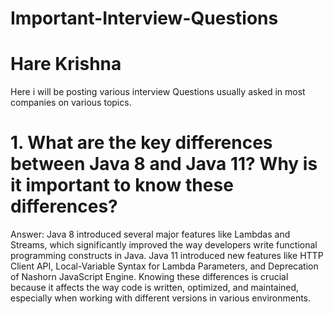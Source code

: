 # Important-Interview-Questions
# Hare Krishna 

Here i will be posting various interview Questions usually asked in most companies on various topics.

# 1. What are the key differences between Java 8 and Java 11? Why is it important to know these differences?

Answer: Java 8 introduced several major features like Lambdas and Streams, which significantly improved the way developers write functional programming constructs in Java. Java 11 introduced new features like HTTP Client API, Local-Variable Syntax for Lambda Parameters, and Deprecation of Nashorn JavaScript Engine. Knowing these differences is crucial because it affects the way code is written, optimized, and maintained, especially when working with different versions in various environments.
